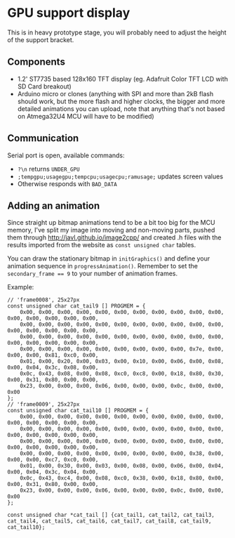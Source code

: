 # GPU support display
This is in heavy prototype stage, you will probably need to adjust the height of the support bracket.

## Components
- 1.2' ST7735 based 128x160 TFT display (eg. Adafruit Color TFT LCD with SD Card breakout)
- Arduino micro or clones (anything with SPI and more than 2kB flash should work, but the more flash and higher clocks, the bigger and more detailed animations you can upload, note that anything that's not based on Atmega32U4 MCU will have to be modified)

## Communication
Serial port is open, available commands:
- `?\n` returns `UNDER_GPU`
- `;tempgpu;usagegpu;tempcpu;usagecpu;ramusage;` updates screen values
- Otherwise responds with `BAD_DATA`

## Adding an animation
Since straight up bitmap animations tend to be a bit too big for the MCU memory, I've split my image into moving and non-moving parts, pushed them through http://javl.github.io/image2cpp/ and created .h files with the results imported from the website as `const unsigned char` tables.

You can draw the stationary bitmap in `initGraphics()` and define your animation sequence in `progressAnimation()`. Remember to set the `secondary_frame == 9` to your number of animation frames.

Example:
```
// 'frame0008', 25x27px
const unsigned char cat_tail9 [] PROGMEM = {
	0x00, 0x00, 0x00, 0x00, 0x00, 0x00, 0x00, 0x00, 0x00, 0x00, 0x00, 0x00, 0x00, 0x00, 0x00, 0x00, 
	0x00, 0x00, 0x00, 0x00, 0x00, 0x00, 0x00, 0x00, 0x00, 0x00, 0x00, 0x00, 0x00, 0x00, 0x00, 0x00, 
	0x00, 0x00, 0x00, 0x00, 0x00, 0x00, 0x00, 0x00, 0x00, 0x00, 0x00, 0x00, 0x00, 0x00, 0x00, 0x00, 
	0x00, 0x00, 0x00, 0x00, 0x00, 0x00, 0x00, 0x00, 0x00, 0x7e, 0x00, 0x00, 0x00, 0x81, 0xc0, 0x00, 
	0x01, 0x00, 0x20, 0x00, 0x03, 0x00, 0x10, 0x00, 0x06, 0x00, 0x08, 0x00, 0x04, 0x3c, 0x08, 0x00, 
	0x0c, 0x43, 0x08, 0x00, 0x08, 0xc0, 0xc8, 0x00, 0x18, 0x80, 0x30, 0x00, 0x31, 0x80, 0x00, 0x00, 
	0x23, 0x00, 0x00, 0x00, 0x06, 0x00, 0x00, 0x00, 0x0c, 0x00, 0x00, 0x00
};
// 'frame0009', 25x27px
const unsigned char cat_tail10 [] PROGMEM = {
	0x00, 0x00, 0x00, 0x00, 0x00, 0x00, 0x00, 0x00, 0x00, 0x00, 0x00, 0x00, 0x00, 0x00, 0x00, 0x00, 
	0x00, 0x00, 0x00, 0x00, 0x00, 0x00, 0x00, 0x00, 0x00, 0x00, 0x00, 0x00, 0x00, 0x00, 0x00, 0x00, 
	0x00, 0x00, 0x00, 0x00, 0x00, 0x00, 0x00, 0x00, 0x00, 0x00, 0x00, 0x00, 0x00, 0x00, 0x00, 0x00, 
	0x00, 0x00, 0x00, 0x00, 0x00, 0x00, 0x00, 0x00, 0x00, 0x38, 0x00, 0x00, 0x00, 0xc7, 0xc0, 0x00, 
	0x01, 0x00, 0x30, 0x00, 0x03, 0x00, 0x08, 0x00, 0x06, 0x00, 0x04, 0x00, 0x04, 0x3c, 0x04, 0x00, 
	0x0c, 0x43, 0xc4, 0x00, 0x08, 0xc0, 0x38, 0x00, 0x18, 0x80, 0x00, 0x00, 0x31, 0x80, 0x00, 0x00, 
	0x23, 0x00, 0x00, 0x00, 0x06, 0x00, 0x00, 0x00, 0x0c, 0x00, 0x00, 0x00
};

const unsigned char *cat_tail [] {cat_tail1, cat_tail2, cat_tail3, cat_tail4, cat_tail5, cat_tail6, cat_tail7, cat_tail8, cat_tail9, cat_tail10};
```
